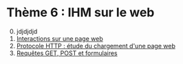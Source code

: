 # Thème 6 : IHM sur le web

0. jdjdjdjd
1. [Interactions sur une page web](../6.1_Interactions_page_web/cours/)
2. [Protocole HTTP : étude du chargement d'une page web](../6.2_Protocole_HTTP/cours/)
3. [Requêtes GET, POST et formulaires](../6.3_Get_Post_Formulaires/cours/)